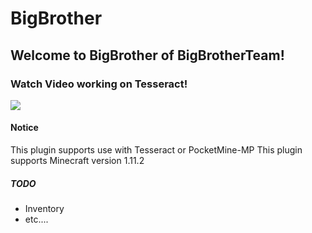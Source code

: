 BigBrother
=============

Welcome to BigBrother of BigBrotherTeam!
-------------

### Watch Video working on Tesseract!
[![](http://img.youtube.com/vi/4oaYIW8YuNg/0.jpg)](http://www.youtube.com/watch?v=4oaYIW8YuNg)

#### Notice
This plugin supports use with Tesseract or PocketMine-MP
This plugin supports Minecraft version 1.11.2

##### TODO
* Inventory
* etc....
